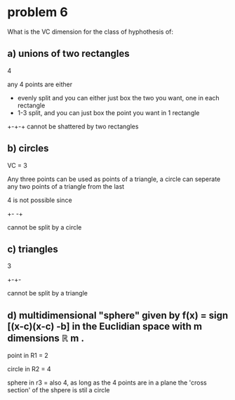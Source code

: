 # problem 6

What is the VC dimension for the class of hyphothesis of:

## a) unions of two rectangles

4

any 4 points are either

* evenly split and you can either just box the two you want, one in each rectangle
* 1-3 split, and you can just box the point you want in 1 rectangle

+-+-+ cannot be shattered by two rectangles

## b) circles

VC = 3

Any three points can be used as points of a triangle, a circle can seperate any two points of a triangle from the last

4 is not possible since

+-
-+

cannot be split by a circle

## c) triangles

3

+-+-

cannot be split by a triangle

## d) multidimensional "sphere" given by f(x) = sign [(x-c)(x-c) -b] in the Euclidian space with m dimensions ℝ m .

point in R1 = 2

circle in R2 = 4

sphere in r3 = also 4, as long as the 4 points are in a plane the 'cross section' of the shpere is stil a circle


